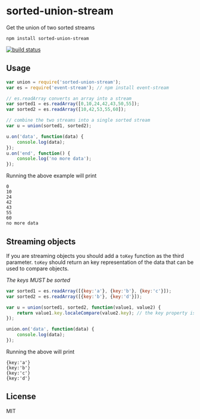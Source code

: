 # sorted-union-stream

Get the union of two sorted streams

	npm install sorted-union-stream

[![build status](https://secure.travis-ci.org/mafintosh/sorted-union-stream.png)](http://travis-ci.org/mafintosh/sorted-union-stream)

## Usage

``` js
var union = require('sorted-union-stream');
var es = require('event-stream'); // npm install event-stream

// es.readArray converts an array into a stream
var sorted1 = es.readArray([0,10,24,42,43,50,55]);
var sorted2 = es.readArray([10,42,53,55,60]);

// combine the two streams into a single sorted stream
var u = union(sorted1, sorted2);

u.on('data', function(data) {
	console.log(data);
});
u.on('end', function() {
	console.log('no more data');
});
```

Running the above example will print

```
0
10
24
42
43
55
60
no more data
```

## Streaming objects

If you are streaming objects you should add a `toKey` function as the third parameter.
`toKey` should return an key representation of the data that can be used to compare objects.

_The keys MUST be sorted_

``` js
var sorted1 = es.readArray([{key:'a'}, {key:'b'}, {key:'c'}]);
var sorted2 = es.readArray([{key:'b'}, {key:'d'}]);

var u = union(sorted1, sorted2, function(value1, value2) {
	return value1.key.localeCompare(value2.key); // the key property is sorted
});

union.on('data', function(data) {
	console.log(data);
});
```

Running the above will print

```
{key:'a'}
{key:'b'}
{key:'c'}
{key:'d'}
```

## License

MIT
